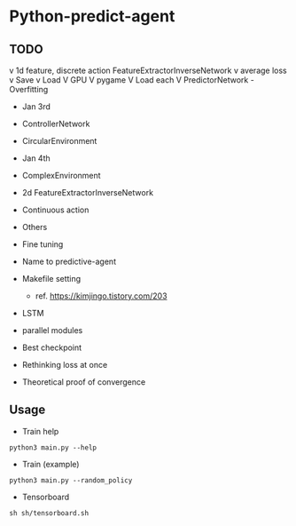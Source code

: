 # Python-predict-agent

## TODO
  v 1d feature, discrete action FeatureExtractorInverseNetwork
  v average loss
  v Save
  v Load
  V GPU
  V pygame
  V Load each
  V PredictorNetwork
    - Overfitting
  
  - Jan 3rd
  - ControllerNetwork
  - CircularEnvironment

  - Jan 4th
  - ComplexEnvironment
  - 2d FeatureExtractorInverseNetwork
  - Continuous action

  - Others
  - Fine tuning
  - Name to predictive-agent
  - Makefile setting
    - ref. https://kimjingo.tistory.com/203
  - LSTM
  - parallel modules
  - Best checkpoint
  - Rethinking loss at once
  - Theoretical proof of convergence

## Usage
- Train help
```
python3 main.py --help
```

- Train (example)
```
python3 main.py --random_policy
```

- Tensorboard
```
sh sh/tensorboard.sh
```